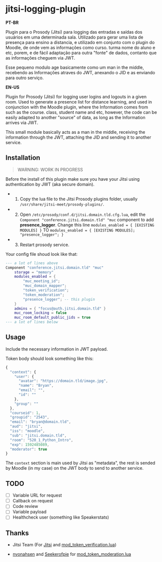 # jitsi-logging-plugin

**PT-BR**

Plugin para o Prosody (Jitsi) para logging das entradas e saídas dos usuários em uma determinada sala. Utilizado para gerar uma lista de presença para ensino a distancia, e utilizado em conjunto com o plugin do Moodle, de onde vem as informações como curso. turma nome do aluno e etc, porem, e de fácil adaptação para outra "fonte" de dados, contanto que as informações cheguem via JWT.

Esse pequeno modulo age basicamente como um man in the middle, recebendo as Informações atraves do JWT, anexando o JID e as enviando para outro serviço.

**EN-US**

Plugin for Prosody (Jitsi) for logging user logins and logouts in a given room. Used to generate a presence list for distance learning, and used in conjunction with the Moodle plugin, where the Information comes from such as the course. class, student name and etc, however, the code can be easily adapted to another "source" of data, as long as the Information arrives via JWT.

This small module basically acts as a man in the middle, receiving the information through the JWT, attaching the JID and sending it to another service.

## Installation

> WARNING: WORK IN PROGRESS 

Before the install of this plugin make sure you have your Jitsi using authentication by JWT (aka secure domain).


- 1. Copy the lua file to the Jitsi Prosody plugins folder, usually `/usr/share/jitsi-meet/prosody-plugins/`.
- 2. Open `/etc/prosody/conf.d/jitsi.domain.tld.cfg.lua`, edit the `Component "conference.jitsi.domain.tld" "muc` component to add **presence_logger**. Change this line `modules_enabled = { [EXISTING MODULES] }` TO `modules_enabled = { [EXISTING MODULES]; "presence_logger"; }`
- 3. Restart prosody service.

Your config file shoud look like that:

```lua
--- a lot of lines above
Component "conference.jitsi.domain.tld" "muc"
    storage = "memory"
    modules_enabled = {
        "muc_meeting_id";
        "muc_domain_mapper";
        "token_verification";
        "token_moderation";
        "presence_logger"; -- this plugin
    }
    admins = { "focus@auth.jitsi.domain.tld" }
    muc_room_locking = false
    muc_room_default_public_jids = true
--- a lot of lines below
```


## Usage

Include the necessary information in JWT payload.

Token body should look something like this:

```javascript
{
  "context": {
    "user": {
      "avatar": "https://domain.tld/image.jpg",
      "name": "Bryan",
      "email": "",
      "id": ""
    },
    "group": ""
  },
  "courseid": 1,
  "groupid": "2543",
  "email": "bryan@domain.tld",
  "aud": "jitsi",
  "iss": "moodle",
  "sub": "jitsi.domain.tld",
  "room": "520_1_Python_Intro",
  "exp": 1592485089,
  "moderator": true
}
```

The `context` section is main used by Jitsi as "metadata", the rest is sended by Moodle (in my case) on the JWT body to send to another service.


## TODO

- [ ] Variable URL for request
- [ ] Callback on request
- [ ] Code review
- [ ] Variable payload
- [ ] Healthcheck user (something like Speakerstats)

## Thanks

- Jitsi Team (For [Jitsi](https://github.com/jitsi/jitsi-meet) and [mod_token_verification.lua](https://github.com/jitsi/jitsi-meet/blob/master/resources/prosody-plugins/mod_token_verification.lua))

- [nvonahsen](https://github.com/nvonahsen) and [Seekerofpie](https://github.com/Seekerofpie) for [mod_token_moderation.lua](https://github.com/nvonahsen/jitsi-token-moderation-plugin)
